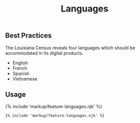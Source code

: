 ﻿---
title: Languages
summary: Show the Louisiana user all of the languages we support.
tags: feature blocks
layout: docs/guide
eleventyNavigation:
  key: Languages
  parent: Feature Blocks
  excerpt: Show the Louisiana user all of the languages we support.
  order: 4
  img: /img/illustrations/illus-languages.svg
---

## Best Practices

The Louisiana Census reveals four languages which should be accommodated in its digital products. 
  - English
  - French
  - Spanish 
  - Vietnamese

## Usage

{% include 'markup/feature-languages.njk' %}

``` html
{% include 'markup/feature-languages.njk' %}
```
